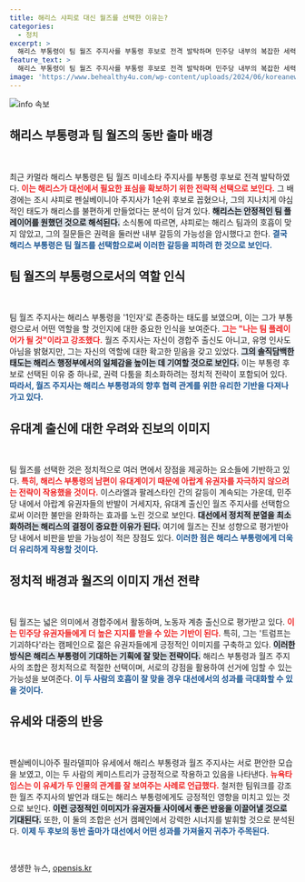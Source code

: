 ```yaml
---
title: 해리스 샤피로 대신 월즈를 선택한 이유는?
categories:
  - 정치
excerpt: >
  해리스 부통령이 팀 월즈 주지사를 부통령 후보로 전격 발탁하며 민주당 내부의 복잡한 세력 구도가 드러났다. 야망을 드러낸 후보들 사이에서 조심스럽고 팀 플레이어인 월즈의 선택이 대선 전 윤곽을 어떻게 바꿀지 주목된다.
feature_text: >
  해리스 부통령이 팀 월즈 주지사를 부통령 후보로 전격 발탁하며 민주당 내부의 복잡한 세력 구도가 드러났다. 야망을 드러낸 후보들 사이에서 조심스럽고 팀 플레이어인 월즈의 선택이 대선 전 윤곽을 어떻게 바꿀지 주목된다.
image: 'https://www.behealthy4u.com/wp-content/uploads/2024/06/koreanews.jpg'
---
```


<p><img src="https://www.behealthy4u.com/wp-content/uploads/2024/06/koreanews.jpg" alt="info 속보" /></p>

<h2 data-ke-size="size26">해리스 부통령과 팀 월즈의 동반 출마 배경</h2>

<p data-ke-size="size16">&nbsp;</p>

<p>최근 카멀라 해리스 부통령은 팀 월즈 미네소타 주지사를 부통령 후보로 전격 발탁하였다. <b><span style="color: #ee2323;">이는 해리스가 대선에서 필요한 표심을 확보하기 위한 전략적 선택으로 보인다.</span></b> 그 배경에는 조시 샤피로 펜실베이니아 주지사가 1순위 후보로 꼽혔으나, 그의 지나치게 야심적인 태도가 해리스를 불편하게 만들었다는 분석이 담겨 있다. <b><span style="background-color: #21538527;">해리스는 안정적인 팀 플레이어를 원했던 것으로 해석된다.</span></b> 소식통에 따르면, 샤피로는 해리스 팀과의 호흡이 맞지 않았고, 그의 질문들은 권력을 둘러싼 내부 갈등의 가능성을 암시했다고 한다. <b><span style="color: #1a5490;">결국 해리스 부통령은 팀 월즈를 선택함으로써 이러한 갈등을 피하려 한 것으로 보인다.</span></b></p>

<h2 data-ke-size="size26">팀 월즈의 부통령으로서의 역할 인식</h2>

<p data-ke-size="size16">&nbsp;</p>

<p>팀 월즈 주지사는 해리스 부통령을 '1인자'로 존중하는 태도를 보였으며, 이는 그가 부통령으로서 어떤 역할을 할 것인지에 대한 중요한 인식을 보여준다. <b><span style="color: #ee2323;">그는 "나는 팀 플레이어가 될 것"이라고 강조했다.</span></b> 월즈 주지사는 자신이 경합주 출신도 아니고, 유명 인사도 아님을 밝혔지만, 그는 자신의 역할에 대한 확고한 믿음을 갖고 있었다. <b><span style="background-color: #21538527;">그의 솔직담백한 태도는 해리스 행정부에서의 일체감을 높이는 데 기여할 것으로 보인다.</span></b> 이는 부통령 후보로 선택된 이유 중 하나로, 권력 다툼을 최소화하려는 정치적 전략이 포함되어 있다. <b><span style="color: #1a5490;">따라서, 월즈 주지사는 해리스 부통령과의 향후 협력 관계를 위한 유리한 기반을 다져나가고 있다.</span></b></p>

<h2 data-ke-size="size26">유대계 출신에 대한 우려와 진보의 이미지</h2>

<p data-ke-size="size16">&nbsp;</p>

<p>팀 월즈를 선택한 것은 정치적으로 여러 면에서 장점을 제공하는 요소들에 기반하고 있다. <b><span style="color: #ee2323;">특히, 해리스 부통령의 남편이 유대계이기 때문에 아랍계 유권자를 자극하지 않으려는 전략이 작용했을 것이다.</span></b> 이스라엘과 팔레스타인 간의 갈등이 계속되는 가운데, 민주당 내에서 아랍계 유권자들의 반발이 거세지자, 유대계 출신인 월즈 주지사를 선택함으로써 이러한 불만을 완화하는 효과를 노린 것으로 보인다. <b><span style="background-color: #21538527;">대선에서 정치적 분열을 최소화하려는 해리스의 결정이 중요한 이유가 된다.</span></b> 여기에 월즈는 진보 성향으로 평가받아 당 내에서 비판을 받을 가능성이 적은 장점도 있다. <b><span style="color: #1a5490;">이러한 점은 해리스 부통령에게 더욱더 유리하게 작용할 것이다.</span></b></p>

<h2 data-ke-size="size26">정치적 배경과 월즈의 이미지 개선 전략</h2>

<p data-ke-size="size16">&nbsp;</p>

<p>팀 월즈는 넓은 의미에서 경합주에서 활동하며, 노동자 계층 출신으로 평가받고 있다. <b><span style="color: #ee2323;">이는 민주당 유권자들에게 더 높은 지지를 받을 수 있는 기반이 된다.</span></b> 특히, 그는 '트럼프는 기괴하다'라는 캠페인으로 젊은 유권자들에게 긍정적인 이미지를 구축하고 있다. <b><span style="background-color: #21538527;">이러한 방식은 해리스 부통령이 기대하는 기획에 잘 맞는 전략이다.</span></b> 해리스 부통령과 월즈 주지사의 조합은 정치적으로 적절한 선택이며, 서로의 강점을 활용하여 선거에 임할 수 있는 가능성을 보여준다. <b><span style="color: #1a5490;">이 두 사람의 호흡이 잘 맞을 경우 대선에서의 성과를 극대화할 수 있을 것이다.</span></b></p>

<h2 data-ke-size="size26">유세와 대중의 반응</h2>

<p data-ke-size="size16">&nbsp;</p>

<p>펜실베이니아주 필라델피아 유세에서 해리스 부통령과 월즈 주지사는 서로 편안한 모습을 보였고, 이는 두 사람의 케미스트리가 긍정적으로 작용하고 있음을 나타낸다. <b><span style="color: #ee2323;">뉴욕타임스는 이 유세가 두 인물의 관계를 잘 보여주는 사례로 언급했다.</span></b> 철저한 팀워크를 강조한 월즈 주지사의 발언과 태도는 해리스 부통령에게도 긍정적인 영향을 미치고 있는 것으로 보인다. <b><span style="background-color: #21538527;">이런 긍정적인 이미지가 유권자들 사이에서 좋은 반응을 이끌어낼 것으로 기대된다.</span></b> 또한, 이 둘의 조합은 선거 캠페인에서 강력한 시너지를 발휘할 것으로 분석된다. <b><span style="color: #1a5490;">이제 두 후보의 동반 출마가 대선에서 어떤 성과를 가져올지 귀추가 주목된다.</span></b></p>

<p data-ke-size="size16">&nbsp;</p>
생생한 뉴스, <a href="https://opensis.kr" rel="dofollow">opensis.kr</a>



